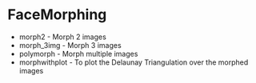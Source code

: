 # FaceMorphing
* morph2 - Morph 2 images
* morph_3img - Morph 3 images
* polymorph - Morph multiple images
* morphwithplot - To plot the Delaunay Triangulation over the morphed images
